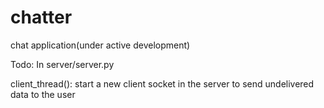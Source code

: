 # chatter
chat application(under active development)

Todo:
  In server/server.py
  <p>   client_thread(): start a new client socket in the server to send undelivered data to the user</p>
